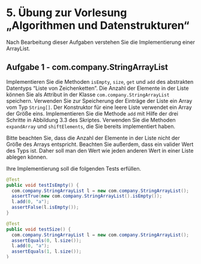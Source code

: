 # 5. Übung zur Vorlesung „Algorithmen und Datenstrukturen“

Nach Bearbeitung dieser Aufgaben verstehen Sie die Implementierung einer ArrayList.


## Aufgabe 1 - com.company.StringArrayList

Implementieren Sie die Methoden `isEmpty`, `size`, `get` und `add` des abstrakten Datentyps “Liste von Zeichenketten”.
Die Anzahl der Elemente in der Liste können Sie als Attribut in der Klasse `com.company.StringArrayList` speichern.
Verwenden Sie zur Speicherung der Einträge der Liste ein Array vom Typ `String[]`.
Der Konstruktor für eine leere Liste verwendet ein Array der Größe eins.
Implementieren Sie die Methode `add` mit Hilfe der drei Schritte in Abbildung 3.3 des Skriptes.
Verwenden Sie die Methoden `expandArray` und `shiftElements`, die Sie bereits implementiert haben.

Bitte beachten Sie, dass die Anzahl der Elemente in der Liste nicht der Größe des Arrays entspricht.
Beachten Sie außerdem, dass ein valider Wert des Typs ist.
Daher soll man den Wert wie jeden anderen Wert in einer Liste ablegen können.

Ihre Implementierung soll die folgenden Tests erfüllen.

```java
@Test
public void testIsEmpty() {
  com.company.StringArrayList l = new com.company.StringArrayList();
  assertTrue(new com.company.StringArrayList().isEmpty());
  l.add(0, "a");
  assertFalse(l.isEmpty());
}

@Test
public void testSize() {
  com.company.StringArrayList l = new com.company.StringArrayList();
  assertEquals(0, l.size());
  l.add(0, "a");
  assertEquals(1, l.size());
}

@Test
public void testAddGet() {
  com.company.StringArrayList l = new com.company.StringArrayList();
  l.add(0, "a");
  l.add(0, "b");
  assertEquals("a", l.get(1));
}

@Test
public void testNull() {
  com.company.StringArrayList l = new com.company.StringArrayList();
  l.add(0, null);
  assertFalse(l.isEmpty());
  assertEquals(1, l.size());
  assertEquals(null, l.get(0));
}
```

Implementieren Sie eine weitere Klasse mit einer `main`-Methode, die Ihre Implementierung nutzt.
Fügen Sie fünf Elemente in eine Liste ein und geben Sie die Elemente der Liste mit Hilfe einer Schleife auf der Konsole aus.

**Hinweis:** Sie müssen in Ihren Aufgaben keine Fehlerbehandlung durchführen, das heißt, wir gehen davon aus, dass die Methoden immer korrekt aufgerufen werden.
Zum Beispiel gehen wir davon aus, dass die Methode `get` nur mit einem Index aufgerufen wird, der auch tatsächlich existiert.
